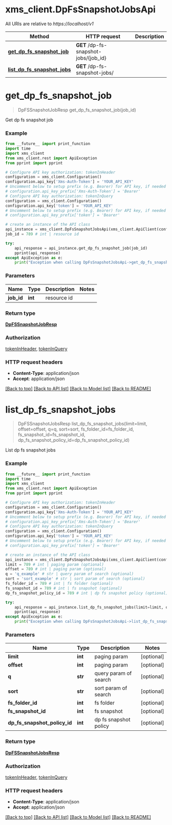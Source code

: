 # xms_client.DpFsSnapshotJobsApi

All URIs are relative to *https://localhost/v1*

Method | HTTP request | Description
------------- | ------------- | -------------
[**get_dp_fs_snapshot_job**](DpFsSnapshotJobsApi.md#get_dp_fs_snapshot_job) | **GET** /dp-fs-snapshot-jobs/{job_id} | 
[**list_dp_fs_snapshot_jobs**](DpFsSnapshotJobsApi.md#list_dp_fs_snapshot_jobs) | **GET** /dp-fs-snapshot-jobs/ | 


# **get_dp_fs_snapshot_job**
> DpFSSnapshotJobResp get_dp_fs_snapshot_job(job_id)



Get dp fs snapshot job

### Example
```python
from __future__ import print_function
import time
import xms_client
from xms_client.rest import ApiException
from pprint import pprint

# Configure API key authorization: tokenInHeader
configuration = xms_client.Configuration()
configuration.api_key['Xms-Auth-Token'] = 'YOUR_API_KEY'
# Uncomment below to setup prefix (e.g. Bearer) for API key, if needed
# configuration.api_key_prefix['Xms-Auth-Token'] = 'Bearer'
# Configure API key authorization: tokenInQuery
configuration = xms_client.Configuration()
configuration.api_key['token'] = 'YOUR_API_KEY'
# Uncomment below to setup prefix (e.g. Bearer) for API key, if needed
# configuration.api_key_prefix['token'] = 'Bearer'

# create an instance of the API class
api_instance = xms_client.DpFsSnapshotJobsApi(xms_client.ApiClient(configuration))
job_id = 789 # int | resource id

try:
    api_response = api_instance.get_dp_fs_snapshot_job(job_id)
    pprint(api_response)
except ApiException as e:
    print("Exception when calling DpFsSnapshotJobsApi->get_dp_fs_snapshot_job: %s\n" % e)
```

### Parameters

Name | Type | Description  | Notes
------------- | ------------- | ------------- | -------------
 **job_id** | **int**| resource id | 

### Return type

[**DpFSSnapshotJobResp**](DpFSSnapshotJobResp.md)

### Authorization

[tokenInHeader](../README.md#tokenInHeader), [tokenInQuery](../README.md#tokenInQuery)

### HTTP request headers

 - **Content-Type**: application/json
 - **Accept**: application/json

[[Back to top]](#) [[Back to API list]](../README.md#documentation-for-api-endpoints) [[Back to Model list]](../README.md#documentation-for-models) [[Back to README]](../README.md)

# **list_dp_fs_snapshot_jobs**
> DpFSSnapshotJobsResp list_dp_fs_snapshot_jobs(limit=limit, offset=offset, q=q, sort=sort, fs_folder_id=fs_folder_id, fs_snapshot_id=fs_snapshot_id, dp_fs_snapshot_policy_id=dp_fs_snapshot_policy_id)



List dp fs snapshot jobs

### Example
```python
from __future__ import print_function
import time
import xms_client
from xms_client.rest import ApiException
from pprint import pprint

# Configure API key authorization: tokenInHeader
configuration = xms_client.Configuration()
configuration.api_key['Xms-Auth-Token'] = 'YOUR_API_KEY'
# Uncomment below to setup prefix (e.g. Bearer) for API key, if needed
# configuration.api_key_prefix['Xms-Auth-Token'] = 'Bearer'
# Configure API key authorization: tokenInQuery
configuration = xms_client.Configuration()
configuration.api_key['token'] = 'YOUR_API_KEY'
# Uncomment below to setup prefix (e.g. Bearer) for API key, if needed
# configuration.api_key_prefix['token'] = 'Bearer'

# create an instance of the API class
api_instance = xms_client.DpFsSnapshotJobsApi(xms_client.ApiClient(configuration))
limit = 789 # int | paging param (optional)
offset = 789 # int | paging param (optional)
q = 'q_example' # str | query param of search (optional)
sort = 'sort_example' # str | sort param of search (optional)
fs_folder_id = 789 # int | fs folder (optional)
fs_snapshot_id = 789 # int | fs snapshot (optional)
dp_fs_snapshot_policy_id = 789 # int | dp fs snapshot policy (optional)

try:
    api_response = api_instance.list_dp_fs_snapshot_jobs(limit=limit, offset=offset, q=q, sort=sort, fs_folder_id=fs_folder_id, fs_snapshot_id=fs_snapshot_id, dp_fs_snapshot_policy_id=dp_fs_snapshot_policy_id)
    pprint(api_response)
except ApiException as e:
    print("Exception when calling DpFsSnapshotJobsApi->list_dp_fs_snapshot_jobs: %s\n" % e)
```

### Parameters

Name | Type | Description  | Notes
------------- | ------------- | ------------- | -------------
 **limit** | **int**| paging param | [optional] 
 **offset** | **int**| paging param | [optional] 
 **q** | **str**| query param of search | [optional] 
 **sort** | **str**| sort param of search | [optional] 
 **fs_folder_id** | **int**| fs folder | [optional] 
 **fs_snapshot_id** | **int**| fs snapshot | [optional] 
 **dp_fs_snapshot_policy_id** | **int**| dp fs snapshot policy | [optional] 

### Return type

[**DpFSSnapshotJobsResp**](DpFSSnapshotJobsResp.md)

### Authorization

[tokenInHeader](../README.md#tokenInHeader), [tokenInQuery](../README.md#tokenInQuery)

### HTTP request headers

 - **Content-Type**: application/json
 - **Accept**: application/json

[[Back to top]](#) [[Back to API list]](../README.md#documentation-for-api-endpoints) [[Back to Model list]](../README.md#documentation-for-models) [[Back to README]](../README.md)

